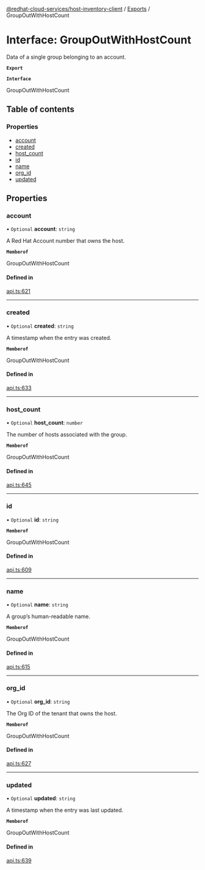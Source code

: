 [@redhat-cloud-services/host-inventory-client](../README.md) / [Exports](../modules.md) / GroupOutWithHostCount

# Interface: GroupOutWithHostCount

Data of a single group belonging to an account.

**`Export`**

**`Interface`**

GroupOutWithHostCount

## Table of contents

### Properties

- [account](GroupOutWithHostCount.md#account)
- [created](GroupOutWithHostCount.md#created)
- [host\_count](GroupOutWithHostCount.md#host_count)
- [id](GroupOutWithHostCount.md#id)
- [name](GroupOutWithHostCount.md#name)
- [org\_id](GroupOutWithHostCount.md#org_id)
- [updated](GroupOutWithHostCount.md#updated)

## Properties

### account

• `Optional` **account**: `string`

A Red Hat Account number that owns the host.

**`Memberof`**

GroupOutWithHostCount

#### Defined in

[api.ts:621](https://github.com/RedHatInsights/javascript-clients/blob/master/packages/host-inventory/api.ts#L621)

___

### created

• `Optional` **created**: `string`

A timestamp when the entry was created.

**`Memberof`**

GroupOutWithHostCount

#### Defined in

[api.ts:633](https://github.com/RedHatInsights/javascript-clients/blob/master/packages/host-inventory/api.ts#L633)

___

### host\_count

• `Optional` **host\_count**: `number`

The number of hosts associated with the group.

**`Memberof`**

GroupOutWithHostCount

#### Defined in

[api.ts:645](https://github.com/RedHatInsights/javascript-clients/blob/master/packages/host-inventory/api.ts#L645)

___

### id

• `Optional` **id**: `string`

**`Memberof`**

GroupOutWithHostCount

#### Defined in

[api.ts:609](https://github.com/RedHatInsights/javascript-clients/blob/master/packages/host-inventory/api.ts#L609)

___

### name

• `Optional` **name**: `string`

A group’s human-readable name.

**`Memberof`**

GroupOutWithHostCount

#### Defined in

[api.ts:615](https://github.com/RedHatInsights/javascript-clients/blob/master/packages/host-inventory/api.ts#L615)

___

### org\_id

• `Optional` **org\_id**: `string`

The Org ID of the tenant that owns the host.

**`Memberof`**

GroupOutWithHostCount

#### Defined in

[api.ts:627](https://github.com/RedHatInsights/javascript-clients/blob/master/packages/host-inventory/api.ts#L627)

___

### updated

• `Optional` **updated**: `string`

A timestamp when the entry was last updated.

**`Memberof`**

GroupOutWithHostCount

#### Defined in

[api.ts:639](https://github.com/RedHatInsights/javascript-clients/blob/master/packages/host-inventory/api.ts#L639)
